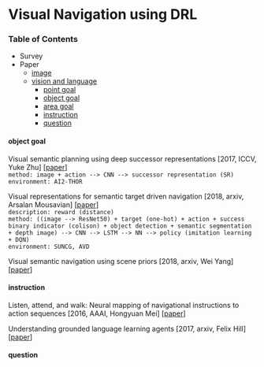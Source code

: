 # Visual Navigation using DRL

### Table of Contents
- Survey
- Paper
  - <a href="#image">image</a>
  - <a href="#VLN">vision and language</a>
    - <a href="#PG">point goal</a>
    - <a href="#OG">object goal</a>
    - <a href="#AG">area goal</a>
    - <a href="#instruction">instruction</a>
    - <a href="#question">question</a>

#### <a name="OG">object goal</a>

Visual semantic planning using deep successor representations \[2017, ICCV, Yuke Zhu\] \[[paper](http://openaccess.thecvf.com/content_ICCV_2017/papers/Zhu_Visual_Semantic_Planning_ICCV_2017_paper.pdf)\]<br/>
`method: image + action --> CNN --> successor representation (SR)`<br/>
`environment: AI2-THOR`

Visual representations for semantic target driven navigation \[2018, arxiv, Arsalan Mousavian\] \[[paper](https://arxiv.org/pdf/1805.06066.pdf)\]<br/>
`description: reward (distance)`<br/>
`method: ((image --> ResNet50) + target (one-hot) + action + success binary indicator (colison) + object detection + semantic segmentation + depth image) --> CNN --> LSTM --> NN --> policy (imitation learning + DQN)`<br/>
`environment: SUNCG, AVD`

Visual semantic navigation using scene priors \[2018, arxiv, Wei Yang\] \[[paper](https://arxiv.org/pdf/1810.06543.pdf)\]

#### <a name="instruction">instruction</a>

Listen, attend, and walk: Neural mapping of navigational instructions to action sequences \[2016, AAAI, Hongyuan Mei\] \[[paper](https://www.aaai.org/ocs/index.php/AAAI/AAAI16/paper/viewFile/12522/12021)\]

Understanding grounded language learning agents \[2017, arxiv, Felix Hill\] \[[paper](https://arxiv.org/pdf/1710.09867.pdf)\]

#### <a name="question">question</a>




